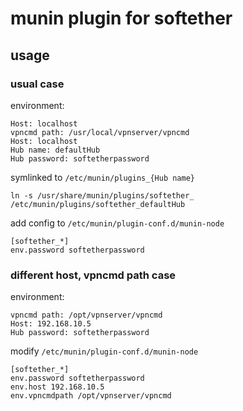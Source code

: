 # munin plugin for softether

## usage
### usual case
environment:

```
Host: localhost
vpncmd path: /usr/local/vpnserver/vpncmd
Host: localhost
Hub name: defaultHub
Hub password: softetherpassword
```

symlinked to `/etc/munin/plugins_{Hub name}`

```
ln -s /usr/share/munin/plugins/softether_ /etc/munin/plugins/softether_defaultHub
```

add config to `/etc/munin/plugin-conf.d/munin-node`

```
[softether_*]
env.password softetherpassword
```

### different host, vpncmd path case
environment:

```
vpncmd path: /opt/vpnserver/vpncmd
Host: 192.168.10.5
Hub password: softetherpassword
```

modify `/etc/munin/plugin-conf.d/munin-node`

```
[softether_*]
env.password softetherpassword
env.host 192.168.10.5
env.vpncmdpath /opt/vpnserver/vpncmd
```
